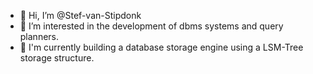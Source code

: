 - 👋 Hi, I’m @Stef-van-Stipdonk
- 👀 I’m interested in the development of dbms systems and query planners.
- 🌱 I'm currently building a database storage engine using a LSM-Tree storage structure.
